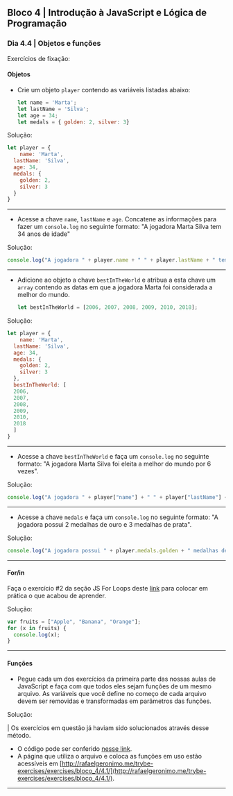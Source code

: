 ## Bloco 4 | Introdução à JavaScript e Lógica de Programação

### Dia 4.4 | Objetos e funções

Exercícios de fixação:

#### Objetos
- Crie um objeto `player` contendo as variáveis listadas abaixo:
  ```javascript
  let name = 'Marta';
  let lastName = 'Silva';
  let age = 34;
  let medals = { golden: 2, silver: 3}
  ```

Solução:
```javascript
let player = {
	name: 'Marta',
  lastName: 'Silva',
  age: 34,
  medals: {
  	golden: 2,
    silver: 3
  }
}
```
---

- Acesse a chave `name`, `lastName` e `age`. Concatene as informações para fazer um `console.log` no seguinte formato: "A jogadora Marta Silva tem 34 anos de idade"

Solução:
```javascript
console.log("A jogadora " + player.name + " " + player.lastName + " tem " + player.age + "anos.");
```
---

- Adicione ao objeto a chave `bestInTheWorld` e atribua a esta chave um `array` contendo as datas em que a jogadora Marta foi considerada a melhor do mundo.
  ```javascript
  let bestInTheWorld = [2006, 2007, 2008, 2009, 2010, 2018];
  ```

Solução:
```javascript
let player = {
	name: 'Marta',
  lastName: 'Silva',
  age: 34,
  medals: {
  	golden: 2,
    silver: 3
  },
  bestInTheWorld: [
  2006,
  2007,
  2008,
  2009,
  2010,
  2018
  ]
}
```
---

- Acesse a chave `bestInTheWorld` e faça um `console.log` no seguinte formato: "A jogadora Marta Silva foi eleita a melhor do mundo por 6 vezes".

Solução:
```javascript
console.log("A jogadora " + player["name"] + " " + player["lastName"] + " foi eleita a melhor do mundo por " + player["bestInTheWorld"].length + " vezes");
```
---

- Acesse a chave `medals` e faça um `console.log` no seguinte formato: "A jogadora possui 2 medalhas de ouro e 3 medalhas de prata".

Solução:
```javascript
console.log("A jogadora possui " + player.medals.golden + " medalhas de ouro e " + player.medals.silver + " medalhas de prata.");
```
---

#### For/in
Faça o exercício #2 da seção JS For Loops deste [link](https://www.w3schools.com/js/exercise_js.asp?filename=exercise_js_loops2) para colocar em prática o que acabou de aprender.

Solução:
```javascript
var fruits = ["Apple", "Banana", "Orange"];
for (x in fruits) {
  console.log(x);
}
```
---

#### Funções
- Pegue cada um dos exercícios da primeira parte das nossas aulas de JavaScript e faça com que todos eles sejam funções de um mesmo arquivo. As variáveis que você define no começo de cada arquivo devem ser removidas e transformadas em parâmetros das funções. 

Solução:

| Os exercícios em questão já haviam sido solucionados através desse método.

- O código pode ser conferido [nesse link](https://github.com/rafaelgeronimo/trybe-exercises/blob/master/exercises/bloco_4/4.1/assets/js/script.js).
- A página que utiliza o arquivo e coloca as funções em uso estão acessíveis em [http://rafaelgeronimo.me/trybe-exercises/exercises/bloco_4/4.1/](http://rafaelgeronimo.me/trybe-exercises/exercises/bloco_4/4.1/).

---
